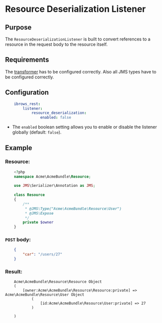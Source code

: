 # Resource Deserialization Listener

## Purpose
The `ResourceDeserializationListener` is built to convert references to a resource in the request body to the resource itself.

## Requirements
The [transformer](../transformer.md) has to be configured correctly. Also all JMS types have to be configured correctly.
 
## Configuration
```yml
    ibrows_rest:
        listener:
            resource_deserialization:
                enabled: false
```
 - The `enabled` boolean setting allows you to enable or disable the listener globally (default: `false`).

## Example

### Resource:

```php
    <?php
    namespace Acme\AcmeBundle\Resource;
    
    use JMS\Serializer\Annotation as JMS;
    
    class Resource
    {
        /**
         * @JMS\Type("Acme\AcmeBundle\Resource\User")
         * @JMS\Expose
         */
        private $owner
    }
```

### `POST` body:

```json
    {
        "car": "/users/27"
    }
```

### Result:
```
    Acme\AcmeBundle\Resource\Resource Object
    (
        [owner:Acme\AcmeBundle\Resource\Resource:private] => Acme\AcmeBundle\Resource\User Object
            (
                [id:Acme\AcmeBundle\Resource\User:private] => 27
            )
    
    )
```